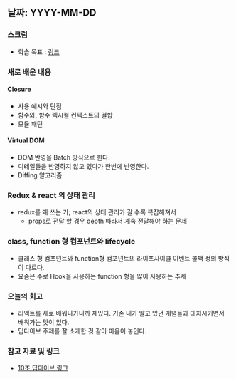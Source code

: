 ## 날짜: YYYY-MM-DD

### 스크럼
- 학습 목표 : [링크](https://www.notion.so/goorm/24-05-03-0ae9314a99c14d6da11a84429fe8b80f?pvs=4)

### 새로 배운 내용
#### Closure
- 사용 예시와 단점
- 함수와, 함수 렉시컬 컨텍스트의 결합
- 모듈 패턴

#### Virtual DOM
- DOM 반영을 Batch 방식으로 한다.
- 디테일들을 반영하지 않고 있다가 한번에 반영한다.
- Diffing 알고리즘

### Redux & react 의 상태 관리
- redux를 왜 쓰는 가; react의 상태 관리가 갈 수록 복잡해져서
    - props로 전달 할 경우 depth 따라서 계속 전달해야 하는 문제

### class, function 형 컴포넌트와 lifecycle
- 클래스 형 컴포넌트와 function형 컴포넌트의 라이프사이클 이벤트 콜백 정의 방식이 다르다.
- 요즘은 주로 Hook을 사용하는 function 형을 많이 사용하는 추세

### 오늘의 회고
- 리액트를 새로 배워나가니까 재밌다. 기존 내가 알고 있던 개념들과 대치시키면서 배워가는 맛이 있다.
- 딥다이브 주제를 잘 소개한 것 같아 마음이 놓인다.

### 참고 자료 및 링크
- [10조 딥다이브 링크](https://www.notion.so/goorm/5-d251d3d61d544393a60a1ee9f18a228a?pvs=4)
